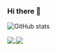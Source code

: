 ### Hi there 👋

<!--
**AlgerJohan/AlgerJohan** is a ✨ _special_ ✨ repository because its `README.md` (this file) appears on your GitHub profile.

Here are some ideas to get you started:

- 🔭 I’m currently working on ...
- 🌱 I’m currently learning ...
- 👯 I’m looking to collaborate on ...
- 🤔 I’m looking for help with ...
- 💬 Ask me about ...
- 📫 How to reach me: ...
- 😄 Pronouns: ...
- ⚡ Fun fact: ...
-->
![GitHub stats](https://github-readme-stats.vercel.app/api?username=AlgerJohan&show_icons=true&theme=algolia)


<a href="https://algerjohan.github.io/Les-Petits-Plats/">
  <img align="center" src="https://github-readme-stats.vercel.app/api/pin/?username=anuraghazra&repo=github-readme-stats" />
</a>
<a href="https://algerjohan.github.io/Front-End-Fisheye/">
  <img align="center" src="https://github-readme-stats.vercel.app/api/pin/?username=anuraghazra&repo=algolia" />
</a>
